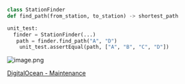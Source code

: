 
```python
class StationFinder
def find_path(from_station, to_station) -> shortest_path

unit_test:
  finder = StationFinder(...)
   path = finder.find_path("A", "D")
    unit_test.assertEqual(path, ["A", "B", "C", "D"])
```

![image.png](https://obsidianpicture-1320276993.cos.ap-hongkong.myqcloud.com/Obsidian/Picture/202404071122835.png)

[DigitalOcean - Maintenance](https://www.digitalocean.com/community/tutorials/python-unittest-unit-test-example)